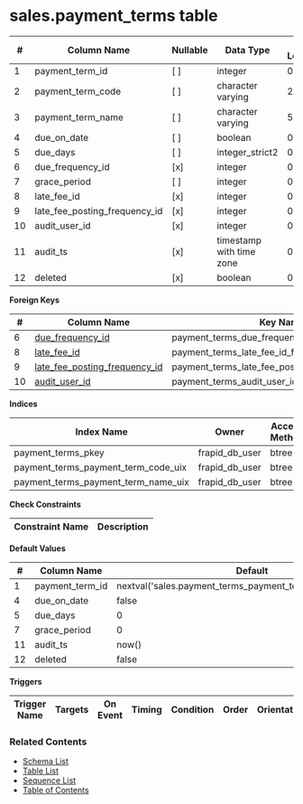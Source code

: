 # sales.payment_terms table



| # | Column Name | Nullable | Data Type | Max Length | Description |
| --- | --- | --- | --- | --- | --- |
| 1 | payment_term_id | [ ] | integer | 0 |  |
| 2 | payment_term_code | [ ] | character varying | 24 |  |
| 3 | payment_term_name | [ ] | character varying | 500 |  |
| 4 | due_on_date | [ ] | boolean | 0 |  |
| 5 | due_days | [ ] | integer_strict2 | 0 |  |
| 6 | due_frequency_id | [x] | integer | 0 |  |
| 7 | grace_period | [ ] | integer | 0 |  |
| 8 | late_fee_id | [x] | integer | 0 |  |
| 9 | late_fee_posting_frequency_id | [x] | integer | 0 |  |
| 10 | audit_user_id | [x] | integer | 0 |  |
| 11 | audit_ts | [x] | timestamp with time zone | 0 |  |
| 12 | deleted | [x] | boolean | 0 |  |



**Foreign Keys**

| # | Column Name | Key Name | References |
| --- | --- | --- | --- |
| 6 | [due_frequency_id](../finance/frequencies.md) | payment_terms_due_frequency_id_fkey | finance.frequencies.frequency_id |
| 8 | [late_fee_id](../sales/late_fee.md) | payment_terms_late_fee_id_fkey | sales.late_fee.late_fee_id |
| 9 | [late_fee_posting_frequency_id](../finance/frequencies.md) | payment_terms_late_fee_posting_frequency_id_fkey | finance.frequencies.frequency_id |
| 10 | [audit_user_id](../account/users.md) | payment_terms_audit_user_id_fkey | account.users.user_id |



**Indices**

| Index Name | Owner | Access Method | Definition | Description |
| --- | --- | --- | --- | --- |
| payment_terms_pkey | frapid_db_user | btree | payment_term_id |  |
| payment_terms_payment_term_code_uix | frapid_db_user | btree | upper(payment_term_code::text) |  |
| payment_terms_payment_term_name_uix | frapid_db_user | btree | upper(payment_term_name::text) |  |



**Check Constraints**

| Constraint Name | Description |
| --- | --- |



**Default Values**

| # | Column Name | Default |
| --- | --- | --- |
| 1 | payment_term_id | nextval('sales.payment_terms_payment_term_id_seq'::regclass) |
| 4 | due_on_date | false |
| 5 | due_days | 0 |
| 7 | grace_period | 0 |
| 11 | audit_ts | now() |
| 12 | deleted | false |


**Triggers**

| Trigger Name | Targets | On Event | Timing | Condition | Order | Orientation | Description |
| --- | --- | --- | --- | --- | --- | --- | --- |


### Related Contents
* [Schema List](../../schemas.md)
* [Table List](../../tables.md)
* [Sequence List](../../sequences.md)
* [Table of Contents](../../README.md)

